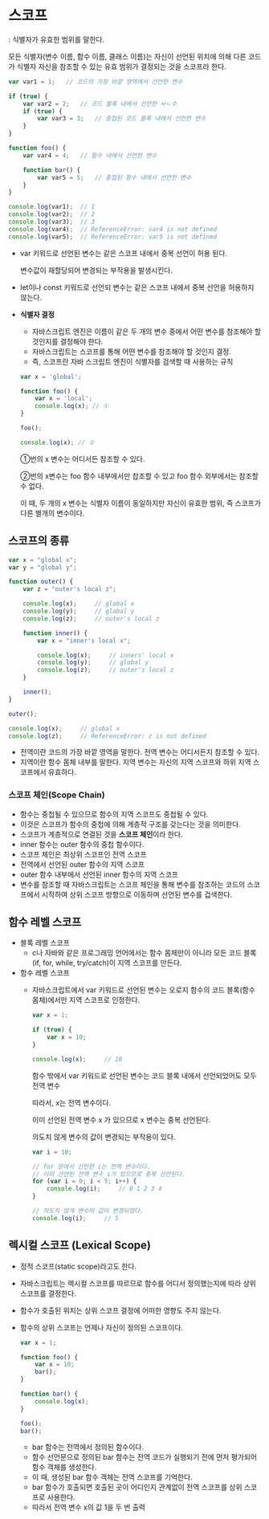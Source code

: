 # 스코프

: 식별자가 유효한 범위를 말한다.

모든 식별자(변수 이름, 함수 이름, 클래스 이름)는 자신이 선언된 위치에 의해 다른 코드가 식별자 자신을 참조할 수 있는 유효 범위가 결정되는 것을 스코프라 한다. 

```jsx
var var1 = 1;   // 코드의 가장 바깥 영역에서 선언한 변수

if (true) {
    var var2 = 2;   // 코드 블록 내에서 선언한 ㅂㄴ수
    if (true) {
        var var3 = 3;   // 중첩된 코드 블록 내에서 선언한 변수
    }
}

function foo() {
    var var4 = 4;   // 함수 내에서 선언한 변수

    function bar() {
        var var5 = 5;   // 중첩된 함수 내에서 선언한 변수
    }
}

console.log(var1);  // 1
console.log(var2);  // 2
console.log(var3);  // 3
console.log(var4);  // ReferenceError: var4 is not defined
console.log(var5);  // ReferenceError: var5 is not defined
```

- var 키워드로 선언된 변수는 같은 스코프 내에서 중복 선언이 허용 된다.
    
    변수값이 재할당되어 변경되는 부작용을 발생시킨다.
    
- let이나 const 키워드로 선언되 변수는 같은 스코프 내에서 중복 선언을 허용하지 않는다.
- **식별자 결정**
    - 자바스크립트 엔진은 이름이 같은 두 개의 변수 중에서 어떤 변수를 참조해야 할 것인지를 결정해야 한다.
    - 자바스크립트는 스코프를 통해 어떤 변수를 참조해야 할 것인지 결정.
    - 즉, 스코프란 자바 스크립트 엔진이 식별자를 검색할 때 사용하는 규칙
    
    ```jsx
    var x = 'global';
    
    function foo() {
        var x = 'local';
        console.log(x); // ①
    }
    
    foo();
    
    console.log(x); // ②
    ```
    
    ①번의 x 변수는 어디서든 참조할 수 있다. 
    
    ②번의 x변수는 foo 함수 내부에서만 찹조할 수 있고 foo 함수 외부에서는 참조할 수 없다. 
    
    이 때, 두 개의 x 변수는 식별자 이름이 동일하지만 자신이 유효한 범위, 즉 스코프가 다른 별개의 변수이다.
    

## 스코프의 종류

```jsx
var x = "global x";
var y = "global y";

function outer() {
    var z = "outer's local z";

    console.log(x);     // global x
    console.log(y);     // global y
    console.log(z);     // outer's local z

    function inner() {
        var x = "inner's local x";

        console.log(x);     // inners' local x
        console.log(y);     // global y
        console.log(z);     // outer's local z
    }

    inner();
}

outer();

console.log(x);     // global x
console.log(z);     // ReferenceError: z is not defined
```

- 전역이란 코드의 가장 바깥 영역을 말한다. 전역 변수는 어디서든지 참조할 수 있다.
- 지역이란 함수 몸체 내부를 말한다. 지역 변수는 자신의 지역 스코프와 하위 지역 스코프에서 유효하다.

### 스코프 체인(Scope Chain)

- 함수는 중첩될 수 있으므로 함수의 지역 스코프도 중첩될 수 있다.
- 이것은 스코프가 함수의 중첩에 의해 계층적 구조를 갖는다는 것을 의미한다.
- 스코프가 계층적으로 연결된 것을 **스코프 체인**이라 한다.
- inner 함수는 outer 함수의 중첩 함수이다.
- 스코프 체인은 최상위 스코프인 전역 스코프
- 전역에서 선언된 outer 함수의 지역 스코프
- outer 함수 내부에서 선언된 inner 함수의 지역 스코프
- 변수를 참조할 때 자바스크립트는 스코프 체인을 통해 변수를 참조하는 코드의 스코프에서 시작하여 상위 스코프 방향으로 이동하며 선언된 변수를 겁색한다.

## 함수 레벨 스코프

- 블록 레벨 스코프
    - c나 자바와 같은 프로그래밍 언어에서는 함수 몸체만이 아니라 모든 코드 블록(if, for, while, try/catch)이 지역 스코프를 만든다.
- 함수 레벨 스코프
    - 자바스크립트에서 var 키워드로 선언된 변수는 오로지 함수의 코드 블록(함수 몸체)에서만 지역 스코프로 인정한다.
        
        ```jsx
        var x = 1;
        
        if (true) {
            var x = 10;
        }
        
        console.log(x);     // 10
        ```
        
        함수 밖에서 var 키워드로 선언된 변수는 코드 블록 내에서 선언되었어도 모두 전역 변수
        
        따라서, x는 전역 변수이다. 
        
        이미 선언된 전역 변수 x 가 있으므로 x 변수는 중복 선언된다.
        
        의도치 않게 변수의 값이 변경되는 부작용이 있다.
        
        ```jsx
        var i = 10;
        
        // for 문에서 선언한 i는 전역 변수이다. 
        // 이미 선언된 전역 변수 i가 있으므로 중복 선언된다.
        for (var i = 0; i < 5; i++) {
            console.log(i);     // 0 1 2 3 4 
        }
        
        // 의도치 않게 변수의 값이 변경되었다.
        console.log(i);     // 5
        ```
        
    

## 렉시컬 스코프 (Lexical Scope)

- 정적 스코프(static scope)라고도 한다.
- 자바스크립트는 렉시컬 스코프를 따르므로 함수를 어디서 정의했는지에 따라 상위 스코프를 결정한다.
- 함수가 호출된 위치는 상위 스코프 결정에 어떠한 영향도 주지 않는다.
- 함수의 상위 스코프는 언제나 자신이 정의된 스코프이다.
    
    ```jsx
    var x = 1;
    
    function foo() {
        var x = 10;
        bar();
    }
    
    function bar() {
        console.log(x);
    }
    
    foo();
    bar();
    ```
    
    - bar 함수는 전역에서 정의된 함수이다.
    - 함수 선언문으로 정의된 bar 함수는 전역 코드가 실행되기 전에 먼저 평가되어 함수 객체를 생성한다.
    - 이 때, 생성된 bar 함수 객체는 전역 스코프를 기억한다.
    - bar 함수가 호출되면 호출된 곳이 어디인지 관계없이 전역 스코프를 상위 스코프로 사용한다.
    - 따라서 전역 변수 x의 값 1을 두 번 출력
